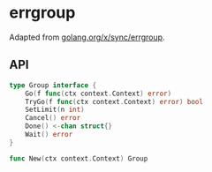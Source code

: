 # errgroup

Adapted from [golang.org/x/sync/errgroup](https://godoc.org/golang.org/x/sync/errgroup).

## API

```go
type Group interface {
	Go(f func(ctx context.Context) error)
	TryGo(f func(ctx context.Context) error) bool
	SetLimit(n int)
	Cancel() error
	Done() <-chan struct{}
	Wait() error
}

func New(ctx context.Context) Group
```
